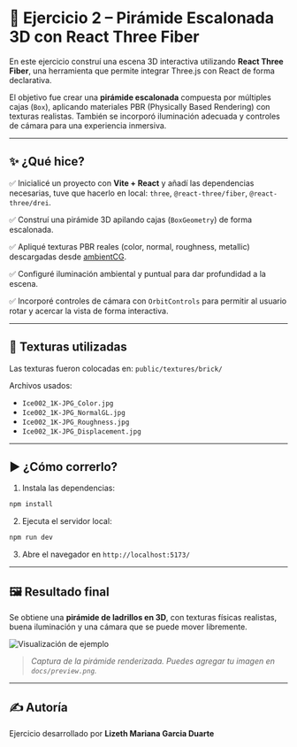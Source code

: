 
# 🧱 Ejercicio 2 – Pirámide Escalonada 3D con React Three Fiber

En este ejercicio construí una escena 3D interactiva utilizando **React Three Fiber**, una herramienta que permite integrar Three.js con React de forma declarativa.

El objetivo fue crear una **pirámide escalonada** compuesta por múltiples cajas (`Box`), aplicando materiales PBR (Physically Based Rendering) con texturas realistas. También se incorporó iluminación adecuada y controles de cámara para una experiencia inmersiva.

---

## ✨ ¿Qué hice?

✅ Inicialicé un proyecto con **Vite + React** y añadí las dependencias necesarias, tuve que hacerlo en local:
`three`, `@react-three/fiber`, `@react-three/drei`.

✅ Construí una pirámide 3D apilando cajas (`BoxGeometry`) de forma escalonada.

✅ Apliqué texturas PBR reales (color, normal, roughness, metallic) descargadas desde [ambientCG](https://ambientcg.com).

✅ Configuré iluminación ambiental y puntual para dar profundidad a la escena.

✅ Incorporé controles de cámara con `OrbitControls` para permitir al usuario rotar y acercar la vista de forma interactiva.

---

## 🎨 Texturas utilizadas

Las texturas fueron colocadas en:
`public/textures/brick/`

Archivos usados:

* `Ice002_1K-JPG_Color.jpg`
* `Ice002_1K-JPG_NormalGL.jpg`
* `Ice002_1K-JPG_Roughness.jpg`
* `Ice002_1K-JPG_Displacement.jpg`

---

## ▶️ ¿Cómo correrlo?

1. Instala las dependencias:

```bash
npm install
```

2. Ejecuta el servidor local:

```bash
npm run dev
```

3. Abre el navegador en `http://localhost:5173/`

---

## 🖼 Resultado final

Se obtiene una **pirámide de ladrillos en 3D**, con texturas físicas realistas, buena iluminación y una cámara que se puede mover libremente.

![Visualización de ejemplo](Ejercicio_2_piramide/piramide.jpeg)

> *Captura de la pirámide renderizada. Puedes agregar tu imagen en `docs/preview.png`.*

---

## ✍️ Autoría

Ejercicio desarrollado por
**Lizeth Mariana Garcia Duarte**